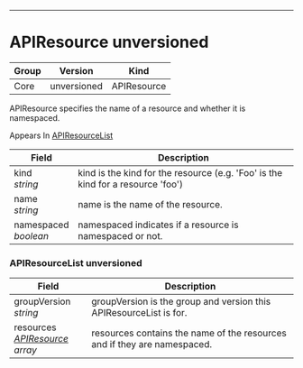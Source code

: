 

-----------
# APIResource unversioned



Group        | Version     | Kind
------------ | ---------- | -----------
Core | unversioned | APIResource







APIResource specifies the name of a resource and whether it is namespaced.

<aside class="notice">
Appears In <a href="#apiresourcelist-unversioned">APIResourceList</a> </aside>

Field        | Description
------------ | -----------
kind <br /> *string*  | kind is the kind for the resource (e.g. 'Foo' is the kind for a resource 'foo')
name <br /> *string*  | name is the name of the resource.
namespaced <br /> *boolean*  | namespaced indicates if a resource is namespaced or not.


### APIResourceList unversioned



Field        | Description
------------ | -----------
groupVersion <br /> *string*  | groupVersion is the group and version this APIResourceList is for.
resources <br /> *[APIResource](#apiresource-unversioned) array*  | resources contains the name of the resources and if they are namespaced.





